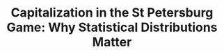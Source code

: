 ---
hide: false
title: "Capitalization in the St Petersburg Game: Why Statistical Distributions Matter"
year: 2014
journal: Politics, Philosophy & Economics
pages: 292-313
authors: Mariam Thalos and Oliver Richardson
type: journal
extralinks:
    - ['paper', 'https://journals.sagepub.com/doi/10.1177/1470594X13491792']
    - ['code', 'https://gitlab.com/zaytuna/st-petersburg-sim']

---